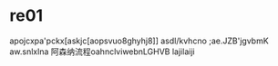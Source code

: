 # re01
apojcxpa'pckx[askjc[aopsvuo8ghyhj8]]
asdl/kvhcno ;ae.JZB'jgvbmK
aw.snlxlna
阿森纳流程oahnclviwebnLGHVB
lajilaiji

